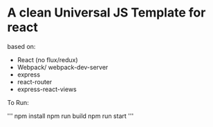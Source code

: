 # A clean Universal JS Template for react

based on:
 - React (no flux/redux)
 - Webpack/ webpack-dev-server
 - express
 - react-router
 - express-react-views

 To Run:
 
'''
 npm install
 npm run build
 npm run start
 '''
